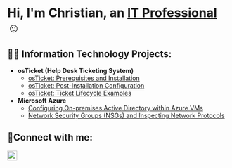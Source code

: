 <h1>Hi, I'm Christian, an <a href="https://www.linkedin.com/in/christian-cox-495a02341/">IT Professional</a>☺</h1>

<h2>👨‍💻 Information Technology Projects:</h2>

- <b>osTicket (Help Desk Ticketing System)</b>
  - [osTicket: Prerequisites and Installation](https://github.com/ChristianXC/osticket-prereqs)
  - [osTicket: Post-Installation Configuration](https://github.com/ChristianXC/post-install-config)
  - [osTicket: Ticket Lifecycle Examples](https://github.com/ChristianXC/ticket-lifecycle)
- <b>Microsoft Azure</b>
  - [Configuring On-premises Active Directory within Azure VMs](https://github.com/ChristianXC/configure-ad)
  - [Network Security Groups (NSGs) and Inspecting Network Protocols](https://github.com/ChristianXC/azure-network-protocols)

<h2>🤳Connect with me:</h2>

[<img align="left" alt="Josh | LinkedIn" width="22px" src="https://cdn.jsdelivr.net/npm/simple-icons@v3/icons/linkedin.svg" />][linkedin]

[linkedin]: https://www.linkedin.com/in/christian-cox-495a02341/
